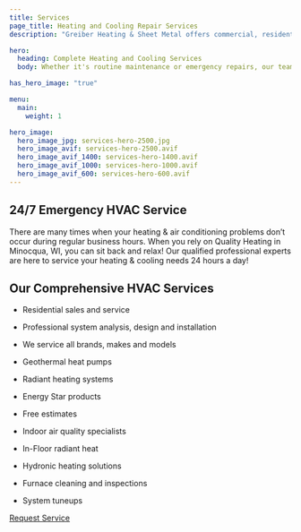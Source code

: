 ```yaml
---
title: Services
page_title: Heating and Cooling Repair Services
description: "Greiber Heating & Sheet Metal offers commercial, residential & industrial HVAC, geothermal heating, cooling & ventilation services in Waunakee, Wisconsin."

hero: 
  heading: Complete Heating and Cooling Services
  body: Whether it's routine maintenance or emergency repairs, our team of certified HVAC professionals is dedicated to ensuring comfort in your home all year round.

has_hero_image: "true"

menu:
  main:
    weight: 1

hero_image:
  hero_image_jpg: services-hero-2500.jpg
  hero_image_avif: services-hero-2500.avif
  hero_image_avif_1400: services-hero-1400.avif
  hero_image_avif_1000: services-hero-1000.avif
  hero_image_avif_600: services-hero-600.avif
---
```



<div>
  <h2 class="no-margin">24/7 Emergency HVAC Service</h2>
  <div class="underline"></div>
</div>

There are many times when your heating & air conditioning problems don’t occur during regular business hours. When you rely on Quality Heating in Minocqua, WI, you can sit back and relax! Our qualified professional experts are here to service your heating & cooling needs 24 hours a day!


<div class="breakout bg-black flow">
  <div>
    <h2 class="no-margin">Our Comprehensive HVAC Services</h2>
    <div class="underline"></div>
  </div>

  * Residential sales and service

  * Professional system analysis, design and installation

  * We service all brands, makes and models

  * Geothermal heat pumps

  * Radiant heating systems

  * Energy Star products

  * Free estimates

  * Indoor air quality specialists

  * In-Floor radiant heat

  * Hydronic heating solutions

  * Furnace cleaning and inspections

  * System tuneups

  <a class="btn btn--primary" href="/request-service/">Request Service</a>

</div>